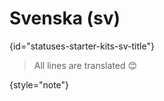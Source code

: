 # Svenska (sv)
{id="statuses-starter-kits-sv-title"}


> All lines are translated 😊
>
{style="note"}
